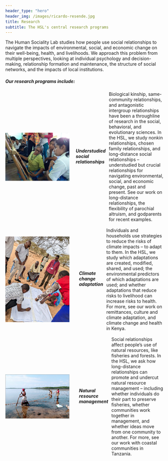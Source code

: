 ```yaml
---
header_type: "hero"
header_img: /images/ricardo-resende.jpg
title: Research
subtitle: The HSL's central research programs
---
```

The Human Sociality Lab studies how people use social relationships to navigate the impacts of environmental, social, and economic change on their well-being, health, and livelihoods. We approach this problem from multiple perspectives, looking at individual psychology and decision-making, relationship formation and maintenance, the structure of social networks, and the impacts of local institutions.

 <h5 style="text-align: left;">Our research programs include:</h5>
<div style="display: flex; align-items: center; gap: 10px;">
  <img src="/images/teach.jpg" alt="Maria shows high schoolers how to weave traditional Moseten bags called sarai; photo by Karl Frost; Palos Blancos, Bolivia, 2018" style="width: 200px; height: auto;">
  <p>
    <h5 style="text-align: left;">Understudied social relationships</h5>
    Biological kinship, same-community relationships, and antagonistic intergroup relationships have been a throughline of research in the social, behavioral, and evolutionary sciences. In the HSL, we study nonkin relationships, chosen family relationships, and long-distance social relationships – understudied but crucial relationships for navigating environmental, social, and economic change, past and present. See our work on long-distance relationships, the flexibility of parochial altruism, and godparents for recent examples.
    </p>
</div>

<br />

<div style="display: flex; align-items: center; gap: 10px;">
  <img src="/images/map.jpg" alt="Elders point to important parts of the local landscape, including watering holes for livestock; photo by Anne Pisor; Laisamis, Kenya, 2024" style="width: 200px; height: auto; margin-right: 10px;">
  <p>
    <h5 style="text-align: left;">Climate change adaptation</h5>
   Individuals and households use strategies to reduce the risks of climate impacts – to adapt to them. In the HSL, we study which adaptations are created, modified, shared, and used; the environmental predictors of which adaptations are used; and whether adaptations that reduce risks to livelihood can increase risks to health. For more, see our work on remittances, culture and climate adaptation, and climate change and health in Kenya.
    </p>
</div>

<br />

<div style="display: flex; align-items: center; gap: 10px;">
  <img src="/images/seaweed.jpg" alt="Women harvesting seaweed; photo by Kris Smith; Tanga, Tanzania, 2022" style="width: 200px; height: auto; margin-right: 10px;">
  <p>
    <h5 style="text-align: left;">Natural resource management</h5>
   Social relationships affect people’s use of natural resources, like fisheries and forests. In the HSL, we ask how long-distance relationships can promote and undercut natural resource management – including whether individuals do their part to preserve fisheries, whether communities work together in management, and whether ideas move from one community to another. For more, see our work with coastal communities in Tanzania.
    </p>
</div>
